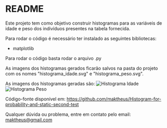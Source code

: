 # README

Este projeto tem como objetivo construir histogramas para as variáveis de idade e peso dos indivíduos presentes na tabela fornecida.

Para rodar o código é necessário ter instalado as seguintes bibliotecas:
- matplotlib

Para rodar o código basta rodar o arquivo .py

As imagens dos histogramas gerados ficarão salvos na pasta do projeto com os nomes "histograma_idade.svg" e "histograma_peso.svg".

As imagens dos histogramas geradas são:
![Histograma Idade](https://github.com/maktheus/Histogram-for-probability-and-static-second-test/histograma_idade.svg)
![Histograma Peso](https://github.com/maktheus/Histogram-for-probability-and-static-second-test/histograma_peso.svg)

Código-fonte disponível em: https://github.com/maktheus/Histogram-for-probability-and-static-second-test

Qualquer dúvida ou problema, entre em contato pelo email: maktheus@gmail.com 

